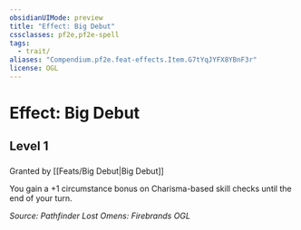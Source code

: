 ```yaml
---
obsidianUIMode: preview
title: "Effect: Big Debut"
cssclasses: pf2e,pf2e-spell
tags:
  - trait/
aliases: "Compendium.pf2e.feat-effects.Item.G7tYqJYFX8YBnF3r"
license: OGL
---
```

# Effect: Big Debut
## Level 1
### 






Granted by [[Feats/Big Debut|Big Debut]]

You gain a +1 circumstance bonus on Charisma-based skill checks until the end of your turn.

*Source: Pathfinder Lost Omens: Firebrands*
*OGL*